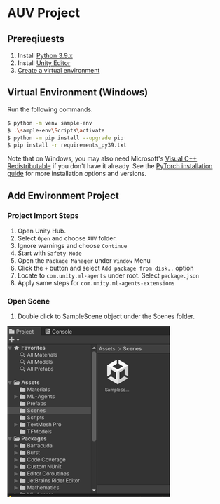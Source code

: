 # AUV Project

## Prereqiuests

1. Install [Python 3.9.x]
1. Install [Unity Editor]
1. [Create a virtual environment](#virtual-environment-windows)

## Virtual Environment (Windows)

Run the following commands.

```sh
$ python -m venv sample-env
$ .\sample-env\Scripts\activate
$ python -m pip install --upgrade pip
$ pip install -r requirements_py39.txt
```

Note that on Windows, you may also need Microsoft's [Visual C++ Redistributable](https://support.microsoft.com/en-us/help/2977003/the-latest-supported-visual-c-downloads) if you don't have it already. See the [PyTorch installation guide](https://pytorch.org/get-started/locally/) for more installation options and versions.

[Unity Editor]: https://unity.com/download?currency=EUR
[Python 3.9.x]: https://www.python.org/ftp/python/3.9.0/python-3.9.0-amd64.exe

## Add Environment Project

### Project Import Steps

1. Open Unity Hub.
2. Select `Open` and choose `AUV` folder.
3. Ignore warnings and choose `Continue`
4. Start with `Safety Mode`
5. Open the `Package Manager` under `Window` Menu
6. Click the `+` button and select `Add package from disk..` option
7. Locate to `com.unity.ml-agents` under root. Select `package.json`
8. Apply same steps for `com.unity.ml-agents-extensions`

### Open Scene

1. Double click to SampleScene object under the Scenes folder.

![open scene][open-scene]

[open-scene]:resources/open-scene.png